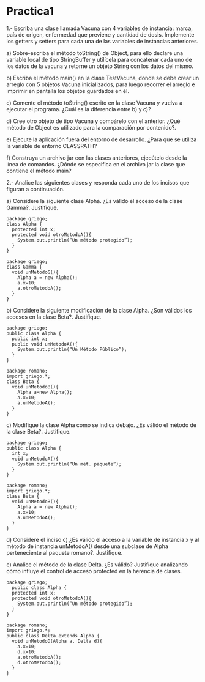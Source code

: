 # Practica1 
1.- Escriba una clase llamada Vacuna con 4 variables de instancia: marca, país de origen, enfermedad que previene y cantidad de dosis. Implemente los getters y setters para cada una de las variables de instancias anteriores.

a) Sobre-escriba el método toString() de Object, para ello declare una variable local de tipo StringBuffer y utilícela para concatenar cada uno de los datos de la vacuna y retorne un objeto String con los datos del mismo.

b) Escriba el método main() en la clase TestVacuna, donde se debe crear un arreglo con 5 objetos Vacuna inicializados, para luego recorrer el arreglo e imprimir en pantalla los objetos guardados en él.

c) Comente el método toString() escrito en la clase Vacuna y vuelva a ejecutar el programa. ¿Cuál es la diferencia entre b) y c)? 

d) Cree otro objeto de tipo Vacuna y compárelo con el anterior. ¿Qué método de Object es utilizado para la comparación por contenido?.

e) Ejecute la aplicación fuera del entorno de desarrollo. ¿Para que se utiliza la variable de entorno CLASSPATH?

f) Construya un archivo jar con las clases anteriores, ejecútelo desde la línea de comandos. ¿Dónde se especifica en el archivo jar la clase que contiene el método main?

2.- Analice las siguientes clases y responda cada uno de los incisos que figuran a continuación.

a) Considere la siguiente clase Alpha. ¿Es válido el acceso de la clase Gamma?. Justifique.

~~~
package griego;
class Alpha {
  protected int x;
  protected void otroMetodoA(){
    System.out.println(“Un método protegido”);
  }
}

package griego;
class Gamma {
  void unMétodoG(){
    Alpha a = new Alpha();
    a.x=10;
    a.otroMetodoA();
  }
}
~~~

b) Considere la siguiente modificación de la clase Alpha. ¿Son válidos los accesos en la clase Beta?. Justifique.
~~~
package griego;
public class Alpha {
  public int x;
  public void unMetodoA(){
    System.out.println(“Un Método Público”);
  }
}

package romano;
import griego.*;
class Beta {
  void unMetodoB(){
    Alpha a=new Alpha();
    a.x=10;
    a.unMetodoA();
  }
}
~~~

c) Modifique la clase Alpha como se indica debajo. ¿Es válido el método de la clase Beta?. Justifique.
~~~
package griego;
public class Alpha {
  int x;
  void unMetodoA(){
    System.out.println(“Un mét. paquete”);
  }
}

package romano;
import griego.*;
class Beta {
  void unMetodoB(){
    Alpha a = new Alpha();
    a.x=10;
    a.unMetodoA();
  }
}
~~~


d) Considere el inciso c) ¿Es válido el acceso a la variable de instancia x y al método de instancia unMetodoA() desde una subclase de Alpha perteneciente al paquete romano?. Justifique.

e) Analice el método de la clase Delta. ¿Es válido? Justifique analizando cómo influye el control de acceso protected en la herencia de clases.
~~~
package griego;
  public class Alpha {
  protected int x;
  protected void otroMetodoA(){
    System.out.println(“Un método protegido”);
  }
}

package romano;
import griego.*;
public class Delta extends Alpha {
  void unMetodoD(Alpha a, Delta d){
    a.x=10;
    d.x=10;
    a.otroMetodoA();
    d.otroMetodoA();
  }
}
~~~
